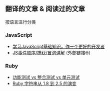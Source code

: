 ## 翻译的文章 & 阅读过的文章
按语言进行分类

### JavaScript
- [学习JavaScript基础知识，作一个更好的开发者](https://github.com/cwy007/articles/blob/master/javascript/js_fundamentals.md)
- [JS事件顺序/捕获/冒泡详解](https://bobscript.com/archives/412/) (外部链接🤓)

### Ruby
- [功能测试 vs 整合测试 vs 单元测试](https://github.com/cwy007/articles/blob/master/ruby/feature_tests_vs_integration_tests_vs_unit_tests.md)
- [Ruby 字符串从 1.8 到 2.5 的演变](https://github.com/cwy007/articles/blob/master/ruby/the_evolution_of_ruby_strings_from_1.8_to_2.5.md)
